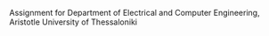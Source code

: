 Assignment for Department of Electrical and Computer Engineering, 
Aristotle University of Thessaloniki
